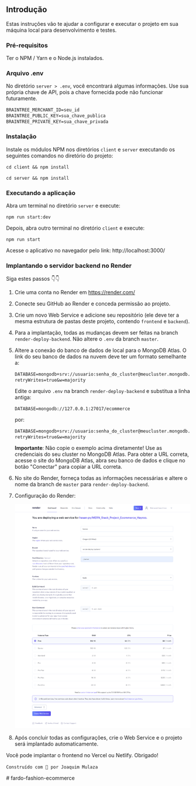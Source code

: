 ## Introdução

Estas instruções vão te ajudar a configurar e executar o projeto em sua máquina local para desenvolvimento e testes.

### Pré-requisitos

Ter o NPM / Yarn e o Node.js instalados.

### Arquivo .env

No diretório `server > .env`, você encontrará algumas informações. Use sua própria chave de API, pois a chave fornecida pode não funcionar futuramente.

```
BRAINTREE_MERCHANT_ID=seu_id
BRAINTREE_PUBLIC_KEY=sua_chave_publica
BRAINTREE_PRIVATE_KEY=sua_chave_privada
```

### Instalação

Instale os módulos NPM nos diretórios `client` e `server` executando os seguintes comandos no diretório do projeto:

```
cd client && npm install
```

```
cd server && npm install
```

### Executando a aplicação

Abra um terminal no diretório `server` e execute:

```
npm run start:dev
```

Depois, abra outro terminal no diretório `client` e execute:

```
npm run start
```

Acesse o aplicativo no navegador pelo link: http://localhost:3000/

### Implantando o servidor backend no Render

Siga estes passos 👇👇

1. Crie uma conta no Render em https://render.com/
2. Conecte seu GitHub ao Render e conceda permissão ao projeto.
3. Crie um novo Web Service e adicione seu repositório (ele deve ter a mesma estrutura de pastas deste projeto, contendo `frontend` e `backend`).
4. Para a implantação, todas as mudanças devem ser feitas na branch `render-deploy-backend`. Não altere o `.env` da branch `master`.
5. Altere a conexão do banco de dados de local para o MongoDB Atlas. O link do seu banco de dados na nuvem deve ter um formato semelhante a:

   ```
   DATABASE=mongodb+srv://usuario:senha_do_cluster@meucluster.mongodb.net/ecommerce?retryWrites=true&w=majority
   ```

   Edite o arquivo `.env` na branch `render-deploy-backend` e substitua a linha antiga:
   
   ```
   DATABASE=mongodb://127.0.0.1:27017/ecommerce
   ```
   
   por:
   
   ```
   DATABASE=mongodb+srv://usuario:senha_do_cluster@meucluster.mongodb.net/ecommerce?retryWrites=true&w=majority
   ```
   
   **Importante**: Não copie o exemplo acima diretamente! Use as credenciais do seu cluster no MongoDB Atlas. Para obter a URL correta, acesse o site do MongoDB Atlas, abra seu banco de dados e clique no botão "Conectar" para copiar a URL correta.
   
6. No site do Render, forneça todas as informações necessárias e altere o nome da branch de `master` para `render-deploy-backend`.
7. Configuração do Render:
   
   ![Configuração do Render](assetREADME.md/renderDeployBackendSetup.png)

8. Após concluir todas as configurações, crie o Web Service e o projeto será implantado automaticamente.

Você pode implantar o frontend no Vercel ou Netlify. Obrigado!

`Construído com 💛 por Joaquim Mulaza`

#   f a r d o - f a s h i o n - e c o m m e r c e 
 
 

